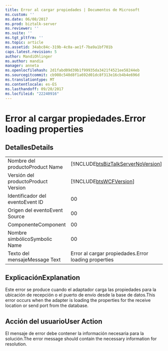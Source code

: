 ```yaml
---
title: Error al cargar propiedades | Documentos de Microsoft
ms.custom: ''
ms.date: 06/08/2017
ms.prod: biztalk-server
ms.reviewer: ''
ms.suite: ''
ms.tgt_pltfrm: ''
ms.topic: article
ms.assetid: 34abc84c-319b-4c0a-ae1f-7ba9a1bf701b
caps.latest.revision: 5
author: MandiOhlinger
ms.author: mandia
manager: anneta
ms.openlocfilehash: 2d1fabd09d39b1f99935da3421f4521ee58244eb
ms.sourcegitcommit: cb908c540d8f1a692d01dc8f313e16cb4b4e696d
ms.translationtype: MT
ms.contentlocale: es-ES
ms.lasthandoff: 09/20/2017
ms.locfileid: "22240916"
---
```

# <a name="error-loading-properties"></a><span data-ttu-id="e05ee-102">Error al cargar propiedades.</span><span class="sxs-lookup"><span data-stu-id="e05ee-102">Error loading properties</span></span>
## <a name="details"></a><span data-ttu-id="e05ee-103">Detalles</span><span class="sxs-lookup"><span data-stu-id="e05ee-103">Details</span></span>  
  
|||  
|-|-|  
|<span data-ttu-id="e05ee-104">Nombre del producto</span><span class="sxs-lookup"><span data-stu-id="e05ee-104">Product Name</span></span>|[!INCLUDE[btsBizTalkServerNoVersion](../includes/btsbiztalkservernoversion-md.md)]|  
|<span data-ttu-id="e05ee-105">Versión del producto</span><span class="sxs-lookup"><span data-stu-id="e05ee-105">Product Version</span></span>|[!INCLUDE[btsWCFVersion](../includes/btswcfversion-md.md)]|  
|<span data-ttu-id="e05ee-106">Identificador del evento</span><span class="sxs-lookup"><span data-stu-id="e05ee-106">Event ID</span></span>|<span data-ttu-id="e05ee-107">0</span><span class="sxs-lookup"><span data-stu-id="e05ee-107">0</span></span>|  
|<span data-ttu-id="e05ee-108">Origen del evento</span><span class="sxs-lookup"><span data-stu-id="e05ee-108">Event Source</span></span>|<span data-ttu-id="e05ee-109">0</span><span class="sxs-lookup"><span data-stu-id="e05ee-109">0</span></span>|  
|<span data-ttu-id="e05ee-110">Componente</span><span class="sxs-lookup"><span data-stu-id="e05ee-110">Component</span></span>|<span data-ttu-id="e05ee-111">0</span><span class="sxs-lookup"><span data-stu-id="e05ee-111">0</span></span>|  
|<span data-ttu-id="e05ee-112">Nombre simbólico</span><span class="sxs-lookup"><span data-stu-id="e05ee-112">Symbolic Name</span></span>|<span data-ttu-id="e05ee-113">0</span><span class="sxs-lookup"><span data-stu-id="e05ee-113">0</span></span>|  
|<span data-ttu-id="e05ee-114">Texto del mensaje</span><span class="sxs-lookup"><span data-stu-id="e05ee-114">Message Text</span></span>|<span data-ttu-id="e05ee-115">Error al cargar propiedades.</span><span class="sxs-lookup"><span data-stu-id="e05ee-115">Error loading properties</span></span>|  
  
## <a name="explanation"></a><span data-ttu-id="e05ee-116">Explicación</span><span class="sxs-lookup"><span data-stu-id="e05ee-116">Explanation</span></span>  
 <span data-ttu-id="e05ee-117">Este error se produce cuando el adaptador carga las propiedades para la ubicación de recepción o el puerto de envío desde la base de datos.</span><span class="sxs-lookup"><span data-stu-id="e05ee-117">This error occurs when the adapter is loading the properties for the receive location or send port from the database.</span></span>  
  
## <a name="user-action"></a><span data-ttu-id="e05ee-118">Acción del usuario</span><span class="sxs-lookup"><span data-stu-id="e05ee-118">User Action</span></span>  
 <span data-ttu-id="e05ee-119">El mensaje de error debe contener la información necesaria para la solución.</span><span class="sxs-lookup"><span data-stu-id="e05ee-119">The error message should contain the necessary information for resolution.</span></span>